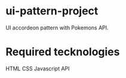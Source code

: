 # ui-pattern-project

UI accordeon pattern with Pokemons API. 

# Required tecknologies

HTML
CSS
Javascript
API
